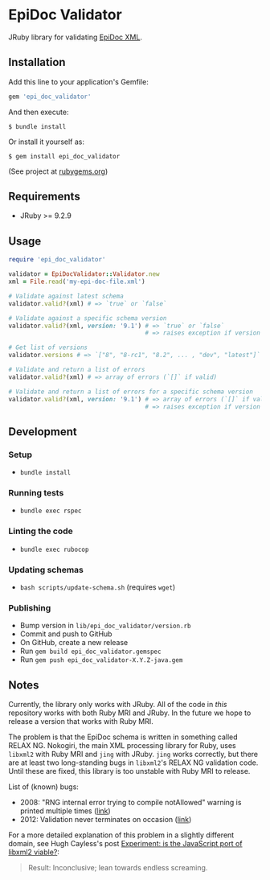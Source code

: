 # EpiDoc Validator

JRuby library for validating [EpiDoc XML](https://sourceforge.net/p/epidoc/wiki/Home/).

## Installation

Add this line to your application's Gemfile:

```ruby
gem 'epi_doc_validator'
```

And then execute:

```
$ bundle install
```

Or install it yourself as:

```
$ gem install epi_doc_validator
```

(See project at [rubygems.org](https://rubygems.org/gems/epi_doc_validator))

## Requirements

* JRuby >= 9.2.9

## Usage

```ruby
require 'epi_doc_validator'

validator = EpiDocValidator::Validator.new
xml = File.read('my-epi-doc-file.xml')

# Validate against latest schema
validator.valid?(xml) # => `true` or `false`

# Validate against a specific schema version
validator.valid?(xml, version: '9.1') # => `true` or `false`
                                      # => raises exception if version doesn't exist

# Get list of versions
validator.versions # => `["8", "8-rc1", "8.2", ... , "dev", "latest"]`

# Validate and return a list of errors
validator.valid?(xml) # => array of errors (`[]` if valid)

# Validate and return a list of errors for a specific schema version
validator.valid?(xml, version: '9.1') # => array of errors (`[]` if valid)
                                      # => raises exception if version doesn't exist
```

## Development

### Setup

* `bundle install`

### Running tests

* `bundle exec rspec`

### Linting the code

* `bundle exec rubocop`

### Updating schemas

* `bash scripts/update-schema.sh` (requires `wget`)

### Publishing

* Bump version in `lib/epi_doc_validator/version.rb`
* Commit and push to GitHub
* On GitHub, create a new release
* Run `gem build epi_doc_validator.gemspec`
* Run `gem push epi_doc_validator-X.Y.Z-java.gem`

## Notes

Currently, the library only works with JRuby.
All of the code in *this* repository works with both Ruby MRI and JRuby.
In the future we hope to release a version that works with Ruby MRI.

The problem is that the EpiDoc schema is written in something called RELAX NG.
Nokogiri, the main XML processing library for Ruby, uses `libxml2` with Ruby MRI
and `jing` with JRuby. `jing` works correctly, but there are at least two long-standing
bugs in `libxml2`'s RELAX NG validation code.
Until these are fixed, this library is too unstable with Ruby MRI to release.

List of (known) bugs:

* 2008: "RNG internal error trying to compile notAllowed" warning is printed multiple times ([link](https://mail.gnome.org/archives/xml/2008-June/msg00087.html))
* 2012: Validation never terminates on occasion ([link](https://github.com/sparklemotion/nokogiri/issues/806))

For a more detailed explanation of this problem in a slightly different domain,
see Hugh Cayless's post [Experiment: is the JavaScript port of libxml2 viable?](https://github.com/hcayless/brackets/blob/master/experiment_1.md):

> Result: Inconclusive; lean towards endless screaming.
